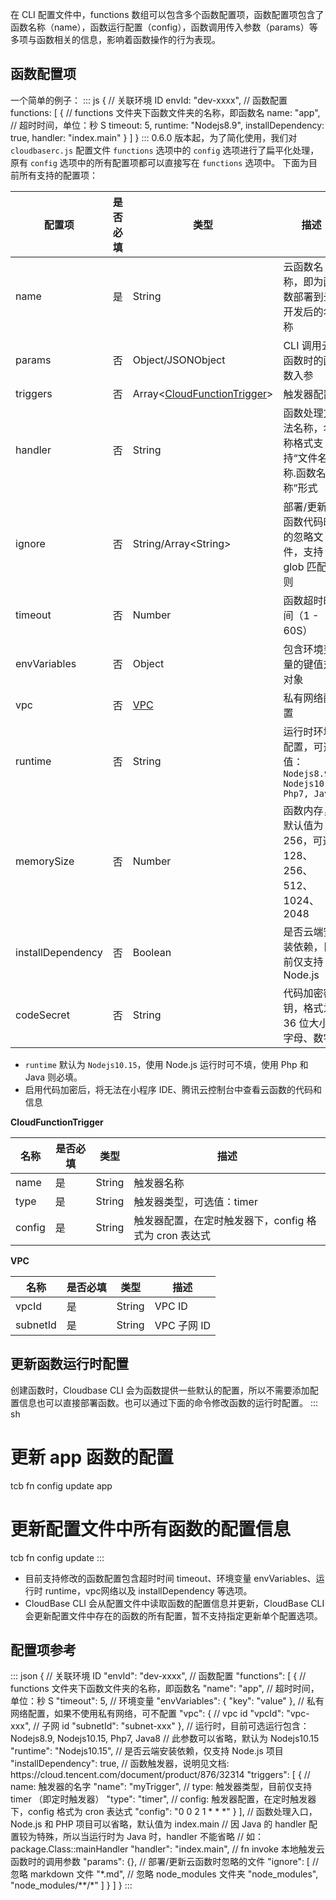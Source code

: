 
在 CLI 配置文件中，functions 数组可以包含多个函数配置项，函数配置项包含了函数名称（name），函数运行配置（config），函数调用传入参数（params）等多项与函数相关的信息，影响着函数操作的行为表现。  

## 函数配置项

一个简单的例子：
<dx-codeblock>
:::  js
{
  // 关联环境 ID
  envId: "dev-xxxx",
  // 函数配置
  functions: [
    {
      // functions 文件夹下函数文件夹的名称，即函数名
      name: "app",
      // 超时时间，单位：秒 S
      timeout: 5,
      runtime: "Nodejs8.9",
      installDependency: true,
      handler: "index.main"
    }
  ]
}
:::
</dx-codeblock>
<dx-alert infotype="notice" title="">
0.6.0 版本起，为了简化使用，我们对 `cloudbaserc.js` 配置文件 `functions` 选项中的 `config` 选项进行了扁平化处理，原有 `config` 选项中的所有配置项都可以直接写在 `functions` 选项中。
</dx-alert>
下面为目前所有支持的配置项：
<table>
    <thead>
    <tr>
        <th>配置项</th>
        <th>是否必填</th>
        <th>类型</th>
        <th>描述</th>
    </tr>
    </thead>
    <tbody>
    <tr>
        <td>name</td>
        <td>是</td>
        <td>String</td>
        <td>云函数名称，即为函数部署到云开发后的名称</td>
    </tr>
    <tr>
        <td>params</td>
        <td>否</td>
        <td>Object/JSONObject</td>
        <td>CLI 调用云函数时的函数入参</td>
    </tr>
    <tr>
        <td>triggers</td>
        <td>否</td>
        <td>Array&lt;<a href='#cloudfunctiontrigger'>CloudFunctionTrigger</a>&gt;</td>
        <td>触发器配置</td>
    </tr>
    <tr>
        <td>handler</td>
        <td>否</td>
        <td>String</td>
        <td>函数处理方法名称，名称格式支持“文件名称.函数名称”形式</td>
    </tr>
    <tr>
        <td>ignore</td>
        <td>否</td>
        <td>String/Array&lt;String&gt;</td>
        <td>部署/更新云函数代码时的忽略文件，支持 glob 匹配规则</td>
    </tr>
    <tr>
        <td>timeout</td>
        <td>否</td>
        <td>Number</td>
        <td>函数超时时间（1 - 60S）</td>
    </tr>
    <tr>
        <td>envVariables</td>
        <td>否</td>
        <td>Object</td>
        <td>包含环境变量的键值对对象</td>
    </tr>
    <tr>
        <td>vpc</td>
        <td>否</td>
        <td><a href='#vpc'>VPC</a></td>
        <td>私有网络配置</td>
    </tr>
    <tr>
        <td>runtime</td>
        <td>否</td>
        <td>String</td>
        <td>运行时环境配置，可选值： <code>Nodejs8.9, Nodejs10.15 Php7, Java8</code></td>
    </tr>
    <tr>
        <td>memorySize</td>
        <td>否</td>
        <td>Number</td>
        <td>函数内存，默认值为 256，可选 128、256、512、1024、2048</td>
    </tr>
    <tr>
        <td>installDependency</td>
        <td>否</td>
        <td>Boolean</td>
        <td>是否云端安装依赖，目前仅支持 Node.js</td>
    </tr>
    <tr>
        <td>codeSecret</td>
        <td>否</td>
        <td>String</td>
        <td>代码加密密钥，格式为 36 位大小写字母、数字</td>
    </tr>
    </tbody>
</table>

<dx-alert infotype="notice" title="">
<ul style = "margin-bottom: 0px;"><li><code>runtime</code> 默认为 <code>Nodejs10.15</code>，使用 Node.js 运行时可不填，使用 Php 和 Java 则必填。</li>
<li>启用代码加密后，将无法在小程序 IDE、腾讯云控制台中查看云函数的代码和信息</li></ul>
</dx-alert>

<span id="cloudfunctiontrigger"> </span>
**CloudFunctionTrigger**

|名称	|是否必填|	类型|	描述|
|-----|---------------|--------|------|
|name	|是	|String	|触发器名称|
|type	|是	|String	|触发器类型，可选值：timer|
|config|	是|	String	|触发器配置，在定时触发器下，config 格式为 cron 表达式|

<span id="vpc"> </span>
**VPC**

|名称	|是否必填|	类型|	描述|
|-----|---------------|--------|------|
|vpcId	|是	|String|	VPC ID|
|subnetId	|是	|String	|VPC 子网 ID|


## 更新函数运行时配置
创建函数时，Cloudbase CLI 会为函数提供一些默认的配置，所以不需要添加配置信息也可以直接部署函数。也可以通过下面的命令修改函数的运行时配置。
<dx-codeblock>
:::  sh
# 更新 app 函数的配置
tcb fn config update app

# 更新配置文件中所有函数的配置信息
tcb fn config update
:::
</dx-codeblock>
<dx-alert infotype="notice" title="">
<ul style = "margin-bottom: 0px;"><li>目前支持修改的函数配置包含超时时间 timeout、环境变量 envVariables、运行时 runtime，vpc网络以及 installDependency 等选项。</li>
<li>CloudBase CLI 会从配置文件中读取函数的配置信息并更新，CloudBase CLI 会更新配置文件中存在的函数的所有配置，暂不支持指定更新单个配置选项。</li></ul>
</dx-alert>


## 配置项参考
<dx-codeblock>
:::  json
{
  // 关联环境 ID
  "envId": "dev-xxxx",
  // 函数配置
  "functions": [
    {
      // functions 文件夹下函数文件夹的名称，即函数名
      "name": "app",
      // 超时时间，单位：秒 S
      "timeout": 5,
      // 环境变量
      "envVariables": {
        "key": "value"
      },
      // 私有网络配置，如果不使用私有网络，可不配置
      "vpc": {
        // vpc id
        "vpcId": "vpc-xxx",
        // 子网 id
        "subnetId": "subnet-xxx"
      },
      // 运行时，目前可选运行包含：Nodejs8.9, Nodejs10.15, Php7, Java8
      // 此参数可以省略，默认为 Nodejs10.15
      "runtime": "Nodejs10.15",
      // 是否云端安装依赖，仅支持 Node.js 项目
      "installDependency": true,
      // 函数触发器，说明见文档: https://cloud.tencent.com/document/product/876/32314
      "triggers": [
        {
          // name: 触发器的名字
          "name": "myTrigger",
          // type: 触发器类型，目前仅支持 timer （即定时触发器）
          "type": "timer",
          // config: 触发器配置，在定时触发器下，config 格式为 cron 表达式
          "config": "0 0 2 1 * * *"
        }
      ],
      // 函数处理入口，Node.js 和 PHP 项目可以省略，默认值为 index.main
      // 因 Java 的 handler 配置较为特殊，所以当运行时为 Java 时，handler 不能省略
      // 如：package.Class::mainHandler
      "handler": "index.main",
      // fn invoke 本地触发云函数时的调用参数
      "params": {},
      // 部署/更新云函数时忽略的文件
      "ignore": [
        // 忽略 markdown 文件
        "*.md",
        // 忽略 node_modules 文件夹
        "node_modules",
        "node_modules/**/*"
      ]
    }
  ]
}
:::
</dx-codeblock>
